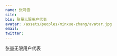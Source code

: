 ```yaml
---
name: 张鸣雪
site:
bio: 张量无限用户代表
avatar: /assets/peoples/minxue-zhang/avatar.jpg
email: 
twitter: 
---
```

张量无限用户代表
